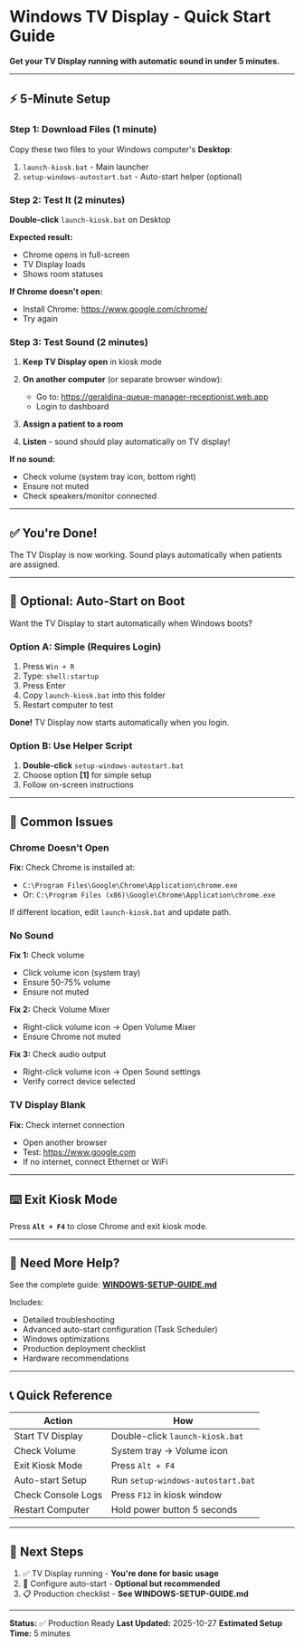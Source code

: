 # Windows TV Display - Quick Start Guide

**Get your TV Display running with automatic sound in under 5 minutes.**

---

## ⚡ 5-Minute Setup

### Step 1: Download Files (1 minute)

Copy these two files to your Windows computer's **Desktop**:

1. `launch-kiosk.bat` - Main launcher
2. `setup-windows-autostart.bat` - Auto-start helper (optional)

### Step 2: Test It (2 minutes)

**Double-click** `launch-kiosk.bat` on Desktop

**Expected result:**
- Chrome opens in full-screen
- TV Display loads
- Shows room statuses

**If Chrome doesn't open:**
- Install Chrome: https://www.google.com/chrome/
- Try again

### Step 3: Test Sound (2 minutes)

1. **Keep TV Display open** in kiosk mode

2. **On another computer** (or separate browser window):
   - Go to: https://geraldina-queue-manager-receptionist.web.app
   - Login to dashboard

3. **Assign a patient to a room**

4. **Listen** - sound should play automatically on TV display!

**If no sound:**
- Check volume (system tray icon, bottom right)
- Ensure not muted
- Check speakers/monitor connected

---

## ✅ You're Done!

The TV Display is now working. Sound plays automatically when patients are assigned.

---

## 🚀 Optional: Auto-Start on Boot

Want the TV Display to start automatically when Windows boots?

### Option A: Simple (Requires Login)

1. Press `Win + R`
2. Type: `shell:startup`
3. Press Enter
4. Copy `launch-kiosk.bat` into this folder
5. Restart computer to test

**Done!** TV Display now starts automatically when you login.

### Option B: Use Helper Script

1. **Double-click** `setup-windows-autostart.bat`
2. Choose option **[1]** for simple setup
3. Follow on-screen instructions

---

## 🔧 Common Issues

### Chrome Doesn't Open

**Fix:** Check Chrome is installed at:
- `C:\Program Files\Google\Chrome\Application\chrome.exe`
- Or: `C:\Program Files (x86)\Google\Chrome\Application\chrome.exe`

If different location, edit `launch-kiosk.bat` and update path.

### No Sound

**Fix 1:** Check volume
- Click volume icon (system tray)
- Ensure 50-75% volume
- Ensure not muted

**Fix 2:** Check Volume Mixer
- Right-click volume icon → Open Volume Mixer
- Ensure Chrome not muted

**Fix 3:** Check audio output
- Right-click volume icon → Open Sound settings
- Verify correct device selected

### TV Display Blank

**Fix:** Check internet connection
- Open another browser
- Test: https://www.google.com
- If no internet, connect Ethernet or WiFi

---

## ⌨️ Exit Kiosk Mode

Press **`Alt + F4`** to close Chrome and exit kiosk mode.

---

## 📖 Need More Help?

See the complete guide: **[WINDOWS-SETUP-GUIDE.md](WINDOWS-SETUP-GUIDE.md)**

Includes:
- Detailed troubleshooting
- Advanced auto-start configuration (Task Scheduler)
- Windows optimizations
- Production deployment checklist
- Hardware recommendations

---

## 📞 Quick Reference

| Action | How |
|--------|-----|
| Start TV Display | Double-click `launch-kiosk.bat` |
| Check Volume | System tray → Volume icon |
| Exit Kiosk Mode | Press `Alt + F4` |
| Auto-start Setup | Run `setup-windows-autostart.bat` |
| Check Console Logs | Press `F12` in kiosk window |
| Restart Computer | Hold power button 5 seconds |

---

## 🎯 Next Steps

1. ✅ TV Display running - **You're done for basic usage**
2. 🔄 Configure auto-start - **Optional but recommended**
3. 📋 Production checklist - **See WINDOWS-SETUP-GUIDE.md**

---

**Status:** ✅ Production Ready
**Last Updated:** 2025-10-27
**Estimated Setup Time:** 5 minutes
